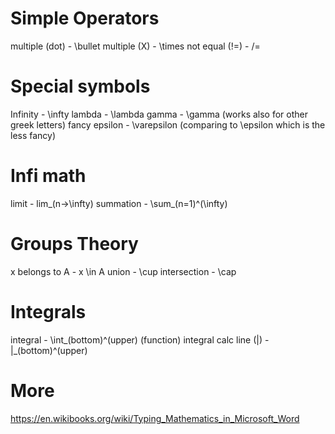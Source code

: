 # Simple Operators
multiple (dot) - \bullet
multiple (X) - \times
not equal (!=) - /=

# Special symbols
Infinity - \infty
lambda - \lambda
gamma - \gamma (works also for other greek letters)
fancy epsilon - \varepsilon (comparing to \epsilon which is the less fancy)

# Infi math
limit - lim_(n->\infty)
summation - \sum_(n=1)^(\infty)

# Groups Theory
x belongs to A - x \in A
union - \cup
intersection - \cap

# Integrals
integral - \int_(bottom)^(upper) (function)
integral calc line (|) - |_(bottom)^(upper)

# More
https://en.wikibooks.org/wiki/Typing_Mathematics_in_Microsoft_Word
